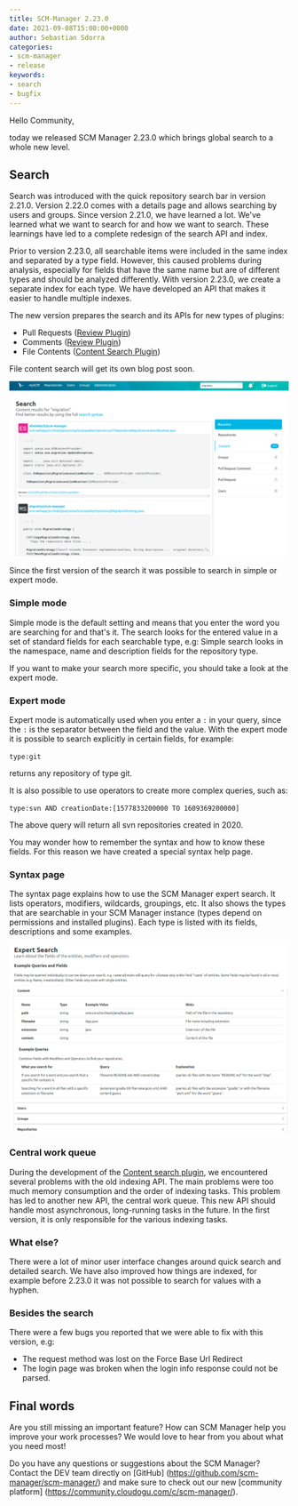 ```yaml
---
title: SCM-Manager 2.23.0
date: 2021-09-08T15:00:00+0000
author: Sebastian Sdorra
categories:
- scm-manager
- release
keywords:
- search
- bugfix
---
```


Hello Community,

today we released SCM Manager 2.23.0 which brings global search to a whole new level.

## Search
Search was introduced with the quick repository search bar in version 2.21.0. Version 2.22.0 comes with a details page and allows searching by users and groups.
Since version 2.21.0, we have learned a lot. We've learned what we want to search for and how we want to search.
These learnings have led to a complete redesign of the search API and index.

Prior to version 2.23.0, all searchable items were included in the same index and separated by a type field.
However, this caused problems during analysis, especially for fields that have the same name but are of different types and should be analyzed differently.
With version 2.23.0, we create a separate index for each type. We have developed an API that makes it easier to handle multiple indexes.

The new version prepares the search and its APIs for new types of plugins:

- Pull Requests ([Review Plugin](https://scm-manager.org/plugins/scm-review-plugin/))
- Comments ([Review Plugin](https://scm-manager.org/plugins/scm-review-plugin/))
- File Contents ([Content Search Plugin](https://scm-manager.org/plugins/scm-content-search-plugin/))

File content search will get its own blog post soon.

![Global Search](assets/big-search.png)

Since the first version of the search it was possible to search in simple or expert mode.

### Simple mode
Simple mode is the default setting and means that you enter the word you are searching for and that's it.
The search looks for the entered value in a set of standard fields for each searchable type, e.g:
Simple search looks in the namespace, name and description fields for the repository type.

If you want to make your search more specific, you should take a look at the expert mode.

### Expert mode
Expert mode is automatically used when you enter a `:` in your query, since the `:` is the separator between the field and the value.
With the expert mode it is possible to search explicitly in certain fields, for example:

`type:git`

returns any repository of type git.

It is also possible to use operators to create more complex queries, such as:

`type:svn AND creationDate:[1577833200000 TO 1609369200000]`

The above query will return all svn repositories created in 2020.

You may wonder how to remember the syntax and how to know these fields.
For this reason we have created a special syntax help page.

### Syntax page
The syntax page explains how to use the SCM Manager expert search.
It lists operators, modifiers, wildcards, groupings, etc.
It also shows the types that are searchable in your SCM Manager instance (types depend on permissions and installed plugins).
Each type is listed with its fields, descriptions and some examples.

![syntax-page](assets/syntax-page.png)

### Central work queue
During the development of the [Content search plugin](https://scm-manager.org/plugins/scm-content-search-plugin/),
we encountered several problems with the old indexing API.
The main problems were too much memory consumption and the order of indexing tasks.
This problem has led to another new API, the central work queue.
This new API should handle most asynchronous, long-running tasks in the future.
In the first version, it is only responsible for the various indexing tasks.

### What else?
There were a lot of minor user interface changes around quick search and detailed search.
We have also improved how things are indexed, for example before 2.23.0 it was not possible to search for values with a hyphen.

### Besides the search
There were a few bugs you reported that we were able to fix with this version, e.g:
- The request method was lost on the Force Base Url Redirect 
- The login page was broken when the login info response could not be parsed.

## Final words
Are you still missing an important feature? How can SCM Manager help you improve your work processes? We would love to hear from you about what you need most!

Do you have any questions or suggestions about the SCM Manager? 
Contact the DEV team directly on [GitHub] (https://github.com/scm-manager/scm-manager/) and make sure to check out our new [community platform] (https://community.cloudogu.com/c/scm-manager/).
